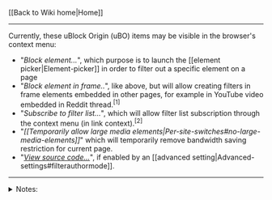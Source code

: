 [[Back to Wiki home|Home]]

***

Currently, these uBlock Origin (uBO) items may be visible in the browser's context menu:
- "_Block element..._", which purpose is to launch the [[element picker|Element-picker]] in order to filter out a specific element on a page
- "_Block element in frame.._", like above, but will allow creating filters in frame elements embedded in other pages, for example in YouTube video embedded in Reddit thread.<sup>[1]</sup>
- "_Subscribe to filter list..._", which will allow filter list subscription through the context menu (in link context).<sup>[2]</sup>
- "_[[Temporarily allow large media elements|Per-site-switches#no-large-media-elements]]_" which will temporarily remove bandwidth saving restriction for current page.
- "_[View source code...](https://github.com/uBlockOrigin/uBlock-issues/wiki/The-logger#source-code-viewer)_", if enabled by an [[advanced setting|Advanced-settings#filterauthormode]].

---

<details><summary>Notes:</summary>

- [1] New in [1.32.0](https://github.com/gorhill/uBlock/commit/db7f54dbf6c39cf2e6f35359248bf9f408e2d134)
- [2] New in [1.36](https://github.com/gorhill/uBlock/commit/001094580c0bd31ee007a301792f3e73c0ad48ab)
</details>
